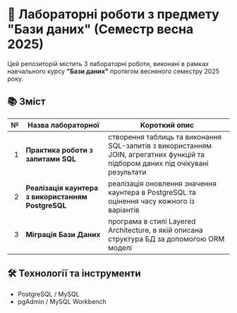 # 💾 Лабораторні роботи з предмету "Бази даних" (Семестр весна 2025)

Цей репозиторій містить 3 лабораторні роботи, виконані в рамках навчального курсу **"Бази даних"** протягом весняного семестру 2025 року.

## 📚 Зміст

| № | Назва лабораторної | Короткий опис |
|--:|---------------------|----------------|
| 1 | **Практика роботи з запитами SQL** | створення таблиць та виконання SQL-запитів з використанням JOIN, агрегатних функцій та підбором даних під очікувані результати |
| 2 | **Реалізація каунтера з використанням PostgreSQL** |реалізація оновлення значення каунтера в PostgreSQL та оцінення часу кожного із варіантів |
| 3 | **Міграція Бази Даних** | програма в стилі Layered Architecture, в якій описана структура БД за допомогою ORM моделі  |

## 🛠️ Технології та інструменти

- PostgreSQL / MySQL
- pgAdmin / MySQL Workbench


